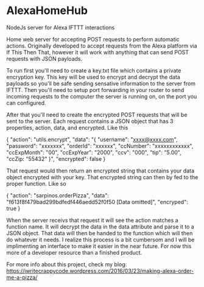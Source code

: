 # AlexaHomeHub
NodeJs server for Alexa IFTTT interactions

Home web server for accepting POST requests to perform automatic actions. Originally developed to accept requests from the
Alexa platform via If This Then That, however it will work with anything that can send POST requests with JSON payloads.

To run first you'll need to create a key.txt file which contains a private encryption key. This key will be used to encrypt and 
decrypt the data payloads so you'll be safe sending sensative information to the server from IFTTT. Then you'll need to setup port
forwarding in your router to send incoming requests to the computer the server is running on, on the port you can configured.

After that you'll need to create the encrypted POST requests that will be sent to the server. Each request contains a JSON object that
has 3 properties, action, data, and encrypted. Like this

{
	"action": "utils.encrypt",
	"data": "{ \"username\": \"xxxx@xxxx.com\",
	           \"password\": \"xxxxxxx\", 
	           \"orderId\": \"xxxxxx\", 
	           \"ccNumber\": \"xxxxxxxxxxxx\", 
	           \"ccExpMonth\": \"00\",
	           \"ccExpYear\": \"2000\", 
	           \"ccv\": \"000\", 
	           \"tip\": \"5.00\", 
	           \"ccZip: \"55432\" }",
	"encrypted": false
} 

That request would then return an encrypted string that contains your data object encrypted with your key. That encrypted string can then
by fed to the proper function. Like so

{
	"action": "sarpinos.orderPizza",
	"data": "f613f8f479bad299bdfedf446aedd52f0f50 [Data omitted]",
	"encryped": true
}

When the server receivs that request it will see the action matches a function name. It will decrypt the data in the data attribute and parse it
to a JSON object. That data will then be handed to the function which will then do whatever it needs. I realize this process is a bit cumbersom and I will
be implimenting an interface to make it easier in the near future. For now this more of a developer resource than a finished product. 

For more info about this project, check my blog: https://iwritecrappycode.wordpress.com/2016/03/23/making-alexa-order-me-a-pizza/
